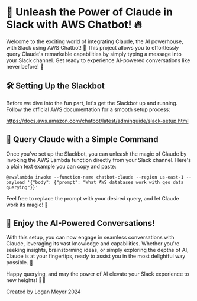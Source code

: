# 🤖 Unleash the Power of Claude in Slack with AWS Chatbot! 🔥

Welcome to the exciting world of integrating Claude, the AI powerhouse, with Slack using AWS Chatbot! 🎉 This project allows you to effortlessly query Claude's remarkable capabilities by simply typing a message into your Slack channel. Get ready to experience AI-powered conversations like never before! 🚀

## 🛠️ Setting Up the Slackbot

Before we dive into the fun part, let's get the Slackbot up and running. Follow the official AWS documentation for a smooth setup process:

https://docs.aws.amazon.com/chatbot/latest/adminguide/slack-setup.html

## 🌟 Query Claude with a Simple Command

Once you've set up the Slackbot, you can unleash the magic of Claude by invoking the AWS Lambda function directly from your Slack channel. Here's a plain text example you can copy and paste:

```
@awslambda invoke --function-name chatbot-claude --region us-east-1 --payload '{"body": {"prompt": "What AWS databases work with geo data querying"}}'
```

Feel free to replace the prompt with your desired query, and let Claude work its magic! 💫

## 🎉 Enjoy the AI-Powered Conversations!

With this setup, you can now engage in seamless conversations with Claude, leveraging its vast knowledge and capabilities. Whether you're seeking insights, brainstorming ideas, or simply exploring the depths of AI, Claude is at your fingertips, ready to assist you in the most delightful way possible. 🌟

Happy querying, and may the power of AI elevate your Slack experience to new heights! 🚀🎉

Created by Logan Meyer 2024
